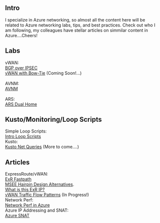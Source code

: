 ## Intro 
I specialize in Azure networking, so almost all the content here will be related to Azure networking labs, tips, and best practices. Check out who I am following, my colleagues have stellar articles on simmilar content in Azure....Cheers! 

## Labs
vWAN:
<Br>
[BGP over IPSEC](https://github.com/adtork/Lab-Virtual-Wan-Custom-Routing-BGP-over-IPSEC)
<br>
[vWAN with Bow-Tie](https://github.com/adtork/vWAN-Dual-Hubs-with-ExR-Bow-Tie) (Coming Soon!...)
<br>
<br>
AVNM:
<br>
[AVNM](https://github.com/adtork/Lab-Azure-Virtual-Network-Manager)
<br>
<br>
ARS:
<br>
[ARS Dual Home](https://github.com/adtork/Azure-Route-Server-Dual-Home)

## Kusto/Monitoring/Loop Scripts
Simple Loop Scripts:
<br>
[Intro Loop Scripts](https://github.com/adtork/Simple-Loop-Scripts/blob/main/README.md)
<br>
Kusto:
<br>
[Kusto Net Queries](https://github.com/adtork/ARG-Kusto-Queries/blob/main/README.md) (More to come....)


## Articles
ExpressRoute/vWAN:
<br>
[ExR Fastpath](https://github.com/adtork/ExpressRoute-Fastpath)
<br>
[MSEE Hairpin Design Alternatives](https://github.com/adtork/MSEE-Hairpin-Design-Considerations/blob/main/README.md).
<br>
[What is this ExR IP?](https://github.com/adtork/ExpressRoute--What-is-this-IP-/blob/main/README.md)
<br>
[vWAN Traffic Flow Patterns](https://github.com/adtork/vWAN-Traffic-Flow-Scenarios/blob/main/README.md) (In Progress!)
<br>
Network Perf:
<br>
[Network Perf in Azure](https://github.com/adtork/Azure-Networking-Performance)
<br>
Azure IP Addressing and SNAT:
<br>
[Azure SNAT](https://github.com/adtork/Azure-IP-Addressing-and-SNAT/blob/main/README.md)


<!--
**adtork/adtork** is a ✨ _special_ ✨ repository because its `README.md` (this file) appears on your GitHub profile.

Here are some ideas to get you started:

- 🔭 I’m currently working on ...
- 🌱 I’m currently learning ...
- 👯 I’m looking to collaborate on ...
- 🤔 I’m looking for help with ...
- 💬 Ask me about ...
- 📫 How to reach me: ...
- 😄 Pronouns: ...
- ⚡ Fun fact: ...
-->
